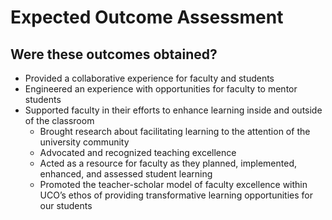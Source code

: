 # Expected Outcome Assessment

 ## Were these outcomes obtained?

* Provided a collaborative experience for faculty and students
* Engineered an experience with opportunities for faculty to mentor students
 * Supported faculty in their efforts to enhance learning inside and outside of the classroom
   * Brought research about facilitating learning to the attention of the university community
   * Advocated and recognized teaching excellence
   * Acted as a resource for faculty as they planned, implemented, enhanced, and assessed student learning
   * Promoted the teacher-scholar model of faculty excellence within UCO’s ethos of providing transformative learning opportunities for our students

